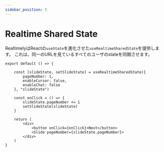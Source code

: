 ```yaml
---
sidebar_position: 5
---
```


# Realtime Shared State

RealtimelyはReactの`useState`を進化させた`useRealtimeSharedState`を提供します。
これは、同一のURLを見ているすべてのユーザのstateを同期させます。

```tsx
export default () => {
    
    const [slideState, setSlideState] = useRealtimeSharedState({
        pageNumber: 1,
        enableCursor: false,
        enableChat: false
    }, "slideState")

    const onClick = () => {
        slideState.pageNumber += 1
        setSlideState(slideState)
    }

    return (
        <div>
            <button onClick={onClick}>Next</button>
            <Slide pageNumber={slideState.pageNumber}>
        </div>
    )
}
```